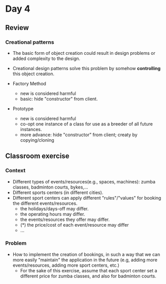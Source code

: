 # Day 4
## Review
### Creational patterns
-  The basic form of object creation could result in design problems 
or added complexity to the design. 

- Creational design patterns solve this problem by somehow 
**controlling** this object creation.
- Factory Method
  - new is considered harmful
  - basic: hide "constructor" from client.
- Prototype
  - new is considered harmful
  - co-opt one instance of a class for use as a breeder of all future instances.
  - more advance: hide "constructor" from client; creaty by copying/cloning



## Classroom exercise
### Context
- Different types of events/resources(e.g., spaces, machines): 
zumba classes, badminton courts, bykes,...
- Different sports centers (in different cities).
- Different sport centers can apply different "rules"/"values"
for booking the different events/resources. 
  - the holidays/days-off may differ.
  - the operating hours may differ.
  - the events/resources they offer may differ.
  - (*) the price/cost of each event/resource may differ
  - ...
### Problem
- How to implement the creation of bookings, in such a way
that we can more easily "maintain" the application in the
future (e.g, adding more
events/resources, adding more sport centers, etc.) 
  - For the sake of this exercise, assume that each sport center
set a different price for zumba classes, and also for 
badminton courts.






